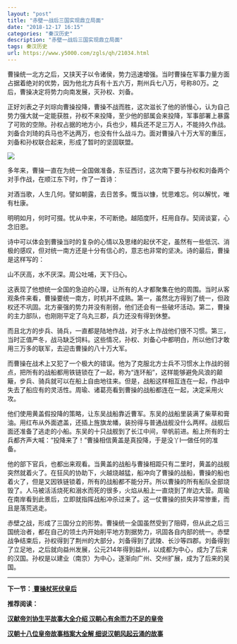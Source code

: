 ```yaml
---
layout: "post"
title: "赤壁一战后三国实现鼎立局面"
date: "2018-12-17 16:15"
categories: "秦汉历史"
description: "赤壁一战后三国实现鼎立局面"
tags: 秦汉历史
url: https://www.y5000.com/zgls/qh/21034.html
---
```






曹操统一北方之后，又挟天子以令诸侯，势力迅速增强。当时曹操在军事力量方面占据着绝对的优势，因为他北方兵有十五六万，荆州兵七八万，号称80万。之后，曹操决定将势力向南发展，灭孙权、刘备。

正好刘表之子刘琮向曹操投降，曹操不战而胜，这次滋长了他的骄慢心，认为自己势力强大就一定能获胜，孙权不来投降，至少他的部属会来投降，军事部署上暴露了可败的空隙。孙权占据的地方小，兵也少，精兵还不足三万人，不能持久作战。刘备合刘琦的兵马也不达两万，也没有什么战斗力。面对曹操八十万大军的重压，刘备和孙权联合起来，形成了暂时的坚固联盟。

![](https://img.y5000.com/uploads/allimg/170505/8-1F5050955104W.jpg)

多年来，曹操一直在为统一全国做准备，东征西讨，这次南下要与孙权和刘备两个对手作战，在顺江东下时，作了一首诗：

对酒当歌，人生几何。譬如朝露，去日苦多。慨当以慷，忧思难忘。何以解忧，唯有杜康。

明明如月，何时可掇。忧从中来，不可断绝。越陌度阡，枉用自存。契阔谈宴，心念旧恩。

诗中可以体会到曹操当时的复杂的心情以及思绪的起伏不定，虽然有一些低沉、消极的感叹，但对统一南方还是十分有信心的，意志也非常的坚决。诗的最后，曹操是这样写的：

山不厌高，水不厌深。周公吐哺，天下归心。

这表现了他想统一全国的急迫的心理，让所有的人才都聚集在他的周围。当时从客观条件来看，曹操要统一南方，时机并不成熟。第一，虽然北方得到了统一，但政权还不巩固。北方豪强的势力并没有削弱，他们还会有一些破坏活动。第二，曹操的主力部队，也刚刚平定了乌丸三郡，兵力还没有得到休整。

而且北方的步兵、骑兵，一直都是陆地作战，对于水上作战他们很不习惯。第三，当时正值严冬，战马缺乏饲料。这些情况，孙权、刘备心中都明白，所以他们才敢用三万多的联军，去迎击曹操的八十万大军。

而曹操在战术上又犯了一个极大的错误。他为了克服北方士兵不习惯水上作战的弱点，把所有的战船都用铁链锁在了一起，称为“连环船”，这样能够避免风浪的颠簸，步兵、骑兵就可以在船上自由地往来。但是，战船这样相互连在一起，作战中失去了船应有的灵活性。周瑜、诸葛亮看到曹操的战船都连在一起，决定采用火攻。

他们使用黄盖假投降的策略，让东吴战船靠近曹军。东吴的战船里装满了柴草和膏油。用红布从外面遮盖，还插上旌旗龙幡，装扮得与普通战舰没什么两样。战舰后面还准备了逃走的小船。东吴的十只战舰到了长江中间，举帆前进。船上所有的士兵都齐声大喊：“投降来了！”曹操相信黄盖是真投降，于是没丫I—做任何的准备。

他的部下官兵，也都出来观看。当黄盖的战船与曹操相距只有二里时，黄盖的战舰突然就着火了。在狂风的协助下，火越烧越猛，船冲向了曹操的战船，曹操的船也着火了，但是又因铁链锁着，所有的战船都不能分开。所以曹操的所有船队全部烧毁了。人马被活活烧死和溺水而死的很多，火焰从船上一直烧到了岸边大营。周瑜在南岸看到此景后，立即就指挥战船冲杀过来了。这一仗曹操的损失非常惨重，而且是落荒逃走。

赤壁之战，形成了三国分立的形势。曹操统一全国虽然受到了阻碍，但从此之后三国统治者，都在自己的领土内开始削平地方割据势力，巩固各自内部的统一。赤壁战争结束后，孙权得到了荆州的大部分，刘备得到了武陵、长沙等四郡。刘备得到了立足地，之后就向益州发展，公元214年得到益州，以成都为中心，成为了后来的汉国。孙权是以建业（南京）为中心，逐渐向广州、交州扩展，成为了后来的吴国。

* * *

**下一节：[ 曹操杖死伏皇后](https://www.y5000.com/zgls/qh/21035.html)**

**推荐阅读：**

[**汉献帝刘协生平故事大全介绍 汉朝心有余而力不足的皇帝**](https://www.y5000.com/zgls/qh/21040.html)

[**汉朝十八位皇帝故事档案大全解 细说汉朝风起云涌的故事**](https://www.y5000.com/zgls/qh/21041.html)
